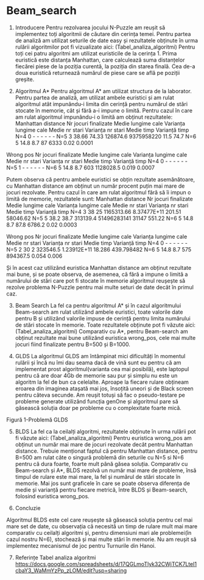 # Beam_search
1. Introducere
Pentru rezolvarea jocului N-Puzzle am reușit să implementez toți algoritmii de căutare din cerința temei. Pentru partea de analiză am utilizat seturile de date easy și rezultatele obținute în urma rulării algoritmilor pot fi vizualizate aici: (Tabel_analiza_algoritmi)
Pentru toți cei patru algoritmi am utilizat euristicile de la cerința 1. Prima euristică este distanța Manhattan, care calculează suma distanțelor fiecărei piese de la poziția curentă, la poziția din starea finală. 
Cea de-a doua euristică returnează numărul de piese care se află pe poziții greșite.

2. Algoritmul A*
Pentru algoritmul A* am utilizat structura de la laborator. Pentru partea de analiză, am utilizat ambele euristici și am rulat algoritmul atât impunându-i limita din cerință pentru numărul de stări stocate în  memorie, cât și fără a-i impune o limită.
Pentru cazul în care am rulat algoritmul impunându-i o limită am obținut rezultatele:
Manhattan
distance	Nr jocuri finalizate	Medie lungime
cale	Varianța lungime cale	Medie nr stari	Varianța nr stari	Medie timp	Varianță timp
N=4	0	-	-	-	-	-	-
N=5	3	38.66	74.33	126874.6	9375958220	11.5	74.7
N=6	5	14.8	8.7	87	6333	0.02	0.0001

Wrong pos	Nr jocuri finalizate	Medie lungime
cale	Varianța lungime cale	Medie nr stari	Varianța nr stari	Medie timp	Varianță timp
N=4	0	-	-	-	-	-	-
N=5	1	-	-	-	-	-	-
N=6	5	14.8	8.7	603	1128028.5	0.019	0.0007

Putem observa că pentru ambele euristici se obțin rezultate asemănătoare, cu Manhattan distance am obținut un număr procent puțin mai mare de jocuri rezolvate.
Pentru cazul în care am rulat algoritmul fără să îi impun o limită de memorie, rezultatele sunt:
Manhattan
distance	Nr jocuri finalizate	Medie lungime
cale	Varianța lungime cale	Medie nr stari	Varianța nr stari	Medie timp	Varianță timp
N=4	3	38	25	1165313.66	8.37477E+11	201.51	58046.62
N=5	5	38.2	38.7	313139.4	51496283141	31147	551.22
N=6	5	14.8	8.7	87.8	6786.2	0.02	0.0003

Wrong pos	Nr jocuri finalizate	Medie lungime
cale	Varianța lungime cale	Medie nr stari	Varianța nr stari	Medie timp	Varianță timp
N=4	0	-	-	-	-	-	-
N=5	2	30	2	323546.5	1.23912E+11	18.286	439.798482
N=6	5	14.8	8.7	575	894367.5	0.054	0.006

Și în acest caz utilizând euristica Manhattan distance am obținut rezultate mai bune, și se poate observa, de asemenea, că fără a impune o limită a numărului de stări care pot fi stocate în memorie algoritmul reușește să rezolve problema N-Puzzle pentru mai multe seturi de date decât în primul caz.

3. Beam Search
La fel ca pentru algoritmul A* și în cazul algoritmului Beam-search am rulat utilizând ambele euristici, toate valorile date pentru B și utilizând valorile impuse de cerință pentru limita numărului de stări stocate în memorie. Toate rezultatele obținute pot fi văzute aici: (Tabel_analiza_algoritmi)
Comparativ cu A*, pentru Beam-search am obținut rezultate mai bune utilizând euristica wrong_pos, cele mai multe jocuri fiind finalizate pentru B=500 și B=1000.

4. GLDS
La algoritmul GLDS am întâmpinat mici dificultăți în momentul rulării și încă nu îmi dau seama dacă de vină sunt eu pentru că am implementat prost algoritmul(varianta cea mai posibilă), este laptopul pentru că are doar 4Gb de memorie sau pur și simplu nu este un algoritm la fel de bun ca celelalte. 
Aproape la fiecare rulare obțineam eroarea din imaginea atașată mai jos, însoțită uneori și de Black screen pentru câteva secunde. Am reușit totuși să fac o pseudo-testare pe probleme generate utilizând funcția genOne și algoritmul pare să găsească soluția doar pe probleme cu o complexitate foarte mică.
 
Figură 1-Problemă GLDS

 5. BLDS
La fel ca la ceilalți algoritmi, rezultatele obținute în urma rulării pot fi văzute aici: (Tabel_analiza_algoritmi)
Pentru euristica wrong_pos am obținut un număr mai mare de jocuri rezolvate decât pentru Manhattan distance. Trebuie menționat faptul că pentru Manhattan distance, pentru B=500 am rulat câte o singură problemă din seturile cu N=5 si N=6 pentru că dura foarte, foarte mult până găsea soluția. 
Comparativ cu Beam-search și A*, BLDS rezolvă un număr mai mare de probleme, însă timpul de rulare este mai mare, la fel și numărul de stări stocate în memorie.
Mai jos sunt graficele în care se poate observa diferența de medie și varianță pentru fiecare metrică, între BLDS și Beam-search, folosind euristica wrong_pos.


6. Concluzie

Algoritmul BLDS este cel care reușește să găsească soluția pentru cel mai mare set de date, cu observația că necesită un timp de rulare mult mai mare comparativ cu ceilalți algoritmi și, pentru dimensiuni mari ale problemei(în cazul nostru N=6), stochează și mai multe stări în memorie.
Nu am reușit să implementez mecanismul de joc pentru Turnurile din Hanoi.

7. Referințe
Tabel analiza algoritmi https://docs.google.com/spreadsheets/d/17QGLmoTlyk32CWjTCK7LteI1cbaY3_WaMmYzPp_zLOM/edit?usp=sharing

